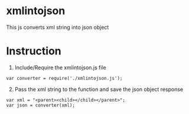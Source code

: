 # xmlintojson
This js converts xml string into json object

# Instruction
1. Include/Require the xmlintojson.js file<br/>
```
var converter = require('./xmlintojson.js');
```

2. Pass the xml string to the function and save the json object response<br/>
```
var xml = "<parent><child></child></parent>";
var json = converter(xml);
```
